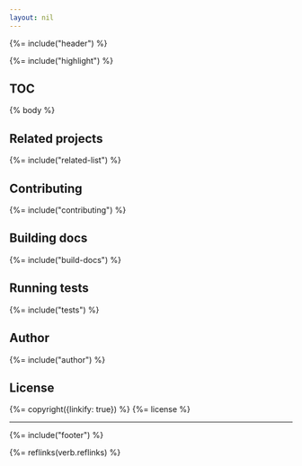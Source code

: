 ```yaml
---
layout: nil
---
```


{%= include("header") %}

{%= include("highlight") %}

## TOC
<!-- toc -->

{% body %}

## Related projects
{%= include("related-list") %}

## Contributing
{%= include("contributing") %}

## Building docs
{%= include("build-docs") %}

## Running tests
{%= include("tests") %}

## Author
{%= include("author") %}

## License
{%= copyright({linkify: true}) %}
{%= license %}

***

{%= include("footer") %}

{%= reflinks(verb.reflinks) %}
